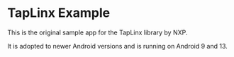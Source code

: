 # TapLinx Example

This is the original sample app for the TapLinx library by NXP.

It is adopted to newer Android versions and is running on Android 9 and 13.
